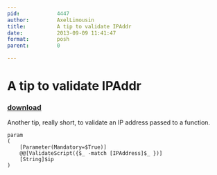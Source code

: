 ```yaml
---
pid:            4447
author:         AxelLimousin
title:          A tip to validate IPAddr
date:           2013-09-09 11:41:47
format:         posh
parent:         0

---
```


# A tip to validate IPAddr

### [download](Scripts\4447.ps1)

Another tip, really short, to validate an IP address passed to a function.

```posh
param
(
	[Parameter(Mandatory=$True)]
	@@[ValidateScript({$_ -match [IPAddress]$_ })]
	[String]$ip
)
```
